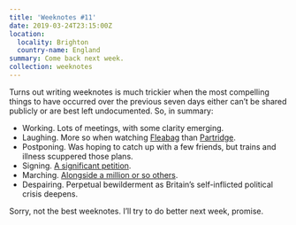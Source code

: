 ```yaml
---
title: 'Weeknotes #11'
date: 2019-03-24T23:15:00Z
location:
  locality: Brighton
  country-name: England
summary: Come back next week.
collection: weeknotes
---
```

Turns out writing weeknotes is much trickier when the most compelling things to have occurred over the previous seven days either can’t be shared publicly or are best left undocumented. So, in summary:

* Working. Lots of meetings, with some clarity emerging.
* Laughing. More so when watching [Fleabag][1] than [Partridge][2].
* Postponing. Was hoping to catch up with a few friends, but trains and illness scuppered those plans.
* Signing. [A significant petition][3].
* Marching. [Alongside a million or so others][4].
* Despairing. Perpetual bewilderment as Britain’s self-inflicted political crisis deepens.

Sorry, not the best weeknotes. I’ll try to do better next week, promise.

[1]: https://www.bbc.co.uk/programmes/p070npjv
[2]: https://www.bbc.co.uk/programmes/m0002v3d
[3]: https://petition.parliament.uk/petitions/241584
[4]: https://www.bbc.co.uk/news/av/uk-47680979
